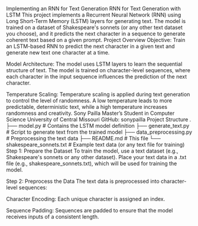 Implementing an RNN for Text Generation RNN for Text Generation with LSTM This project implements a Recurrent Neural Network (RNN) using Long Short-Term Memory (LSTM) layers for generating text. The model is trained on a dataset of Shakespeare's sonnets (or any other text dataset you choose), and it predicts the next character in a sequence to generate coherent text based on a given prompt. Project Overview Objective: Train an LSTM-based RNN to predict the next character in a given text and generate new text one character at a time.

Model Architecture: The model uses LSTM layers to learn the sequential structure of text. The model is trained on character-level sequences, where each character in the input sequence influences the prediction of the next character.

Temperature Scaling: Temperature scaling is applied during text generation to control the level of randomness. A low temperature leads to more predictable, deterministic text, while a high temperature increases randomness and creativity. Sony Pailla Master’s Student in Computer Science University of Central Missouri GitHub: sonypailla Project Structure . ├── model.py # Contains the LSTM model definition ├── generate_text.py # Script to generate text from the trained model ├── data_preprocessing.py # Preprocessing the text data ├── README.md # This file └── shakespeare_sonnets.txt # Example text data (or any text file for training) Step 1: Prepare the Dataset To train the model, use a text dataset (e.g., Shakespeare's sonnets or any other dataset). Place your text data in a .txt file (e.g., shakespeare_sonnets.txt), which will be used for training the model.

Step 2: Preprocess the Data The text data is preprocessed into character-level sequences:

Character Encoding: Each unique character is assigned an index.

Sequence Padding: Sequences are padded to ensure that the model receives inputs of a consistent length.
